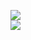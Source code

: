 [![](https://img.shields.io/badge/Made%20With-Github%20Spray-lightgrey.svg?style=for-the-badge&logo=github)](https://github.com/Annihil/github-spray#18720)  
[![](https://i.imgur.com/2DrTn0Z.gif)](https://github.com/Annihil/github-spray)